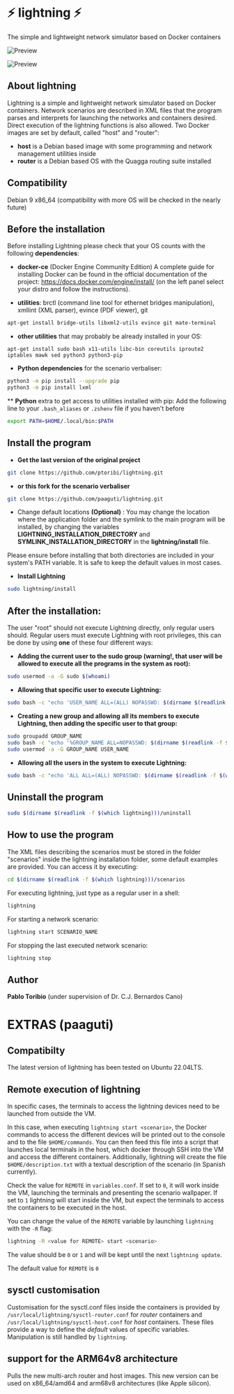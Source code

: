 # :zap: lightning :zap:
The simple and lightweight network simulator based on Docker containers

![Preview](https://raw.githubusercontent.com/paaguti/lightning/master/screenshots/screenshot1.png)

![Preview](https://raw.githubusercontent.com/paaguti/lightning/master/screenshots/screenshot2.png)

## About lightning
Lightning is a simple and lightweight network simulator based on Docker containers.
Network scenarios are described in XML files that the program parses and interprets
for launching the networks and containers desired. Direct execution of the lightning functions is also
allowed.
Two Docker images are set by default, called "host" and "router":
*  **host** is a Debian based image with some programming and network management utilities inside
*  **router** is a Debian based OS with the Quagga routing suite installed

## Compatibility
Debian 9 x86_64 (compatibility with more OS will be checked in the nearly future)

## Before the installation
Before installing Lightning please check that your OS counts with the following **dependencies**:

* **docker-ce** (Docker Engine Community Edition)
A complete guide for installing Docker can be found in the official documentation of the project: https://docs.docker.com/engine/install/ (on the left panel select your distro and follow the instructions).

* **utilities**: brctl (command line tool for ethernet bridges manipulation), xmllint (XML parser), evince (PDF viewer), git
```bash
apt-get install bridge-utils libxml2-utils evince git mate-terminal
```
* **other utilities** that may probably be already installed in your OS:
```
apt-get install sudo bash x11-utils libc-bin coreutils iproute2 iptables mawk sed python3 python3-pip
```
* **Python dependencies** for the scenario verbaliser:
``` bash
python3 -m pip install --upgrade pip
python3 -m pip install lxml
```
** **Python** extra to get access to utilities installed with pip:
Add the following line to your `.bash_aliases` or `.zshenv` file if you haven't before

```bash
export PATH=$HOME/.local/bin:$PATH
```

## Install the program
* **Get the last version of the original project**
```bash
git clone https://github.com/ptoribi/lightning.git
```
* **or this fork for the scenario verbaliser**
```bash
git clone https://github.com/paaguti/lightning.git
```

* Change default locations **(Optional)** : You may change the location where the application folder and the symlink to the main program will be installed, by changing  the variables **LIGHTNING_INSTALLATION_DIRECTORY** and **SYMLINK_INSTALLATION_DIRECTORY** in the **lightning/install** file.

Please ensure before installing that both directories are included in your system's PATH variable. It is safe to keep the default values in most cases.

* **Install Lightning**
```bash
sudo lightning/install
```

## After the installation:
The user "root" should not execute Lightning directly, only regular users should. Regular users must execute Lightning with root privileges, this can be done by using **one** of these four different ways:

* **Adding the current user to the sudo group (warning!, that user will be allowed to execute all the programs in the system as root):**
```bash
sudo usermod -a -G sudo $(whoami)
```
* **Allowing that specific user to execute Lightning:**
```bash
sudo bash -c "echo 'USER_NAME ALL=(ALL) NOPASSWD: $(dirname $(readlink -f $(which lightning)))"/lightning"' >> /etc/sudoers"
```
* **Creating a new group and allowing all its members to execute Lightning, then adding the specific user to that group:**
```bash
sudo groupadd GROUP_NAME
sudo bash -c "echo '%GROUP_NAME ALL=NOPASSWD: $(dirname $(readlink -f $(which lightning)))"/lightning"' >> /etc/sudoers"
sudo usermod -a -G GROUP_NAME USER_NAME
```
* **Allowing all the users in the system to execute Lightning:**
```bash
sudo bash -c "echo 'ALL ALL=(ALL) NOPASSWD: $(dirname $(readlink -f $(which lightning)))"/lightning"' >> /etc/sudoers"
```

## Uninstall the program
```bash
sudo $(dirname $(readlink -f $(which lightning)))/uninstall
```

## How to use the program
The XML files describing the scenarios must be stored in the folder "scenarios" inside
the lightning installation folder, some default examples are provided. You can access it by executing:
```bash
cd $(dirname $(readlink -f $(which lightning)))/scenarios
```
For executing lightning, just type as a regular user in a shell:
```bash
lightning
```
For starting a network scenario:
```bash
lightning start SCENARIO_NAME
```
For stopping the last executed network scenario:
```bash
lightning stop
```
## Author
**Pablo Toribio** (under supervision of Dr. C.J. Bernardos Cano)

# EXTRAS (paaguti)

## Compatibilty

The latest version of lightning has been tested on Ubuntu 22.04LTS.

## Remote execution of lightning

In specific cases, the terminals to access the lightning devices need to be launched from outside the VM.

In this case, when executing `lightning start <scenario>`, the Docker commands to access the different devices
will be printed out to the console and to the file `$HOME/commands`.
You can then feed this file into a script that launches local terminals in the host, which docker through SSH
into the VM and access the different containers.
Additionally, lightning will create the file `$HOME/description.txt` with a textual description of the scenario
(in Spanish currently).

Check the value for `REMOTE` in `variables.conf`. If set to `0`, it will work inside the VM, launching the terminals and presenting the scenario wallpaper. If set to `1` lightning will start inside the VM, but expect the terminals
to access the containers to be executed in the host.

You can change the value of the `REMOTE` variable by launching `lightning` with the `-R` flag:

``` bash
lightning -R <value for REMOTE> start <scenario>
```

The value should be `0` or `1`  and will be kept until the next `lightning update`.

The default value for `REMOTE` is `0`

## sysctl customisation

Customisation for the sysctl.conf files inside the containers is provided by `/usr/local/lightning/sysctl-router.conf` for *router* containers and `/usr/local/lightning/sysctl-host.conf` for *host* containers. These files provide a way to define the *default*  values of specific variables. Manipulation is still handled by `lightning`.

## support for the ARM64v8 architecture

Pulls the new multi-arch router and host images. This new version can be used on x86_64/amd64 and arm68v8 architectures (like Apple silicon).
